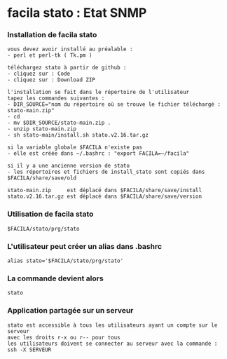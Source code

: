 # facila stato : Etat SNMP
### Installation de facila stato
```
vous devez avoir installé au préalable :
- perl et perl-tk ( Tk.pm )

téléchargez stato à partir de github :
- cliquez sur : Code
- cliquez sur : Download ZIP

l'installation se fait dans le répertoire de l'utilisateur
tapez les commandes suivantes :
- DIR_SOURCE="nom du répertoire où se trouve le fichier téléchargé : stato-main.zip"
- cd
- mv $DIR_SOURCE/stato-main.zip .
- unzip stato-main.zip
- sh stato-main/install.sh stato.v2.16.tar.gz

si la variable globale $FACILA n'existe pas
- elle est créée dans ~/.bashrc : "export FACILA=~/facila"

si il y a une ancienne version de stato
- les répertoires et fichiers de install_stato sont copiés dans $FACILA/share/save/old

stato-main.zip     est déplacé dans $FACILA/share/save/install
stato.v2.16.tar.gz est déplacé dans $FACILA/share/save/version
```
### Utilisation de facila stato
```
$FACILA/stato/prg/stato
```
### L'utilisateur peut créer un alias dans .bashrc
```
alias stato='$FACILA/stato/prg/stato'
```
### La commande devient alors
```
stato
```
### Application partagée sur un serveur
```
stato est accessible à tous les utilisateurs ayant un compte sur le serveur
avec les droits r-x ou r-- pour tous
les utilisateurs doivent se connecter au serveur avec la commande : ssh -X SERVEUR
```
